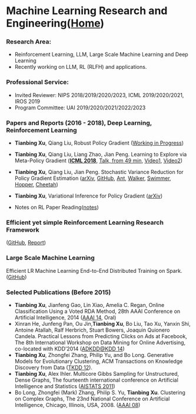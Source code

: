 # Machine Learning Research and Engineering([Home](https://sites.google.com/view/tianbing))
### Research Area:
* Reinforcement Learning, LLM, Large Scale Machine Learning and Deep Learning
* Recently working on LLM, RL (RLFH) and applications.

### Professional Service: 
* Invited Reviewer: NIPS 2018/2019/2020/2023, ICML 2019/2020/2021, IROS 2019
* Program Committee: UAI 2019/2020/2021/2022/2023

### Papers and Reports (2016 - 2018), Deep Learning, Reinforcement Learning
* **Tianbing Xu**, Qiang Liu, Robust Policy Gradient ([Working in Progress](../master/papers/robustRL.pdf))

* **Tianbing Xu**, Qiang Liu, Liang Zhao,  Jian Peng. Learning to Explore via Meta-Policy Gradient 
([**ICML 2018**](http://proceedings.mlr.press/v80/xu18d/xu18d.pdf), 
[Talk, from 49 min](https://videoken.com/embed/CBPyLvc6VMI),
[Video1](https://youtu.be/g5QdMx5HjA8), [Video2](https://youtu.be/J_7-b5zRo9w))

* **Tianbing Xu**, Qiang Liu, Jian Peng.  Stochastic Variance Reduction for Policy Gradient Estimation 
([arXiv](https://arxiv.org/pdf/1710.06034.pdf),
[GitHub](https://github.com/tianbingsz/SVRG),
[Ant](https://www.youtube.com/watch?v=QujVVjcnZRg),
[Walker](https://www.youtube.com/watch?v=ZWG8XyDkbnk),
[Swimmer](https://www.youtube.com/watch?v=dthdNtnhuiM),
[Hopper](https://www.youtube.com/watch?v=9Eu8mmEskwQ),
[Cheetah](https://www.youtube.com/watch?v=YheWgjt9eww))

* **Tianbing Xu**, Variational Inference for Policy Gradient 
([arXiv](https://arxiv.org/pdf/1802.07833.pdf))

* Notes on RL Paper Reading([notes](https://sites.google.com/view/tianbing/home/notes-on-deep-rl?authuser=0))

### Efficient yet simple Reinforcement Learning Research Framework 
([GitHub](https://github.com/tianbingsz/WALL-E), 
[Report](https://github.com/tianbingsz/WALL-E/blob/master/walle_report.pdf))

### Large Scale Machine Learning
Efficient LR Machine Learning End-to-End Distributed Training on Spark.
([GitHub](https://github.com/tianbingsz/sparkLR))


### Selected Publications (Before 2015)
* **Tianbing Xu**, Jianfeng Gao, Lin Xiao, Amelia C. Regan, Online Classification Using a Voted RDA Method,  28th AAAI Conference on Artificial Intelligence, 2014 
([AAAI 14](https://www.microsoft.com/en-us/research/publication/online-classification-using-a-voted-rda-method/), Oral)
* Xinran He, Junfeng Pan, Ou Jin,**Tianbing Xu**, Bo Liu, Tao Xu, Yanxin Shi, Antoine Atallah, Ralf Herbrich, Stuart Bowers, Joaquin Quionero Candela. Practical Lessons from Predicting Clicks on Ads at Facebook, The 8th International Workshop on Data Mining for Online Advertising, co-located with KDD’2014 
([ADKDD@KDD 14](https://research.fb.com/publications/practical-lessons-from-predicting-clicks-on-ads-at-facebook/))
* **Tianbing Xu**, Zhongfei Zhang, Philip Yu, and Bo Long. Generative Models for Evolutionary Clustering, ACM Transactions on Knowledge Discovery from Data 
([TKDD 12](https://dl.acm.org/citation.cfm?id=2297459)).
* **Tianbing Xu**, Alex Ihler. Multicore Gibbs Sampling for Unstructured, Dense Graphs, The fourteenth international conference on Artificial Intelligence and Statistics 
([AISTATS 2011](http://proceedings.mlr.press/v15/xu11a/xu11a.pdf))
* Bo Long, Zhongfei (Mark) Zhang, Philip S. Yu, **Tianbing Xu**. Clustering on Complex Graphs, The 23nd National Conference on Artificial Intelligence, Chicago, Illinois, USA, 2008. 
([AAAI 08](https://dl.acm.org/citation.cfm?id=1620174))



